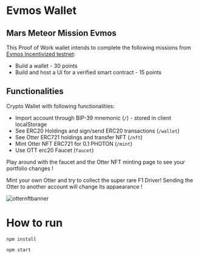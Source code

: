 
# Evmos Wallet

## Mars Meteor Mission Evmos
This Proof of Work wallet intends to complete the following missions from [Evmos Incentivized testnet](https://evmos.blog/evmos-incentivized-testnet-event-the-mars-meteor-missions-bbbb7ffa1b7c):
- Build a wallet - 30 points
- Build and host a UI for a verified smart contract - 15 points


## Functionalities

Crypto Wallet with following functionalities:
- Import account through BIP-39 mnemonic (```/```) - stored in client localStorage
- See ERC20 Holdings and sign/send ERC20 transactions (```/wallet```)
- See Otter ERC721 holdings and transfer NFT (```/nft```)
- Mint Otter NFT ERC721 for 0.1 PHOTON (```/mint```)
- Use OTT erc20 Faucet (```faucet```)

Play around with the faucet and the Otter NFT minting page to see your portfolio changes !

Mint your own Otter and try to collect the super rare F1 Driver! Sending the Otter to another account will change its appaearance !

![otternftbanner](https://user-images.githubusercontent.com/44973056/145156428-7e7008fd-17e6-4119-be18-a2d130152726.png)


# How to run
```npm install```

```npm start```
